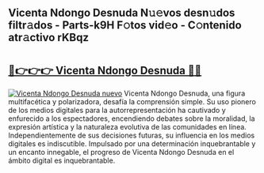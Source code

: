 ## Vicenta Ndongo Desnuda N𝚞𝚎vos desn𝚞dos filtr𝚊dos - Parts-k9H F𝚘tos vid𝚎o - C𝚘ntenido atr𝚊ctivo rKBqz

# <h2><a href="http://mbby7p.tromn.icu/?c=Vicenta+Ndongo+Desnuda">🔗👉👉👉 Vicenta Ndongo Desnuda 🔗🔗</a></h2>

[![Vicenta Ndongo Desnuda nuevo](https://i.imgur.com/pEAQMta.gif)](http://mbby7p.tromn.icu/?c=Vicenta+Ndongo+Desnuda)
Vicenta Ndongo Desnuda, una figura multifacética y polarizadora, desafía la comprensión simple. Su uso pionero de los medios digitales para la autorrepresentación ha cautivado y enfurecido a los espectadores, encendiendo debates sobre la moralidad, la expresión artística y la naturaleza evolutiva de las comunidades en línea. Independientemente de sus decisiones futuras, su influencia en los medios digitales es indiscutible. Impulsado por una determinación inquebrantable y un encanto innegable, el progreso de Vicenta Ndongo Desnuda en el ámbito digital es inquebrantable.
